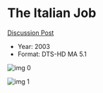 # The Italian Job

[Discussion Post](https://www.avsforum.com/threads/bass-eq-for-filtered-movies.2995212/post-59732914)

* Year: 2003
* Format: DTS-HD MA 5.1

![img 0](https://i.imgur.com/7SaXhr9.jpg)

![img 1](https://i.imgur.com/iqxCyuC.png)

